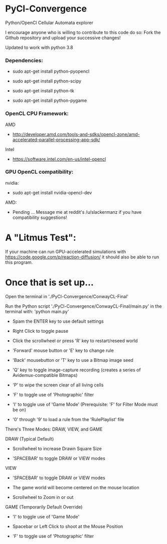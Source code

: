 PyCl-Convergence
================

Python/OpenCl Cellular Automata explorer

I encourage anyone who is willing to contribute to this code do so:
	Fork the Github repository and upload your successive changes!

Updated to work with python 3.8

### Dependencies:

 * sudo apt-get install python-pyopencl

 * sudo apt-get install python-scipy

 * sudo apt-get install python-tk

 * sudo apt-get install python-pygame

### OpenCL CPU Framework:

AMD

 * http://developer.amd.com/tools-and-sdks/opencl-zone/amd-accelerated-parallel-processing-app-sdk/

Intel

 * https://software.intel.com/en-us/intel-opencl

### GPU OpenCL compatibility:

nvidia:

 * sudo apt-get install nvidia-opencl-dev

AMD:

 * Pending ... Message me at reddit's /u/slackermanz if you have compatibility suggestions!


# A "Litmus Test":

If your machine can run GPU-accelerated simulations with https://code.google.com/p/reaction-diffusion/ it should also be able to run this program.



# Once that is set up...

Open the terminal in './PyCl-Convergence/ConwayCL-Final'

Run the Python script './PyCl-Convergence/ConwayCL-Final/main.py' in the terminal with: 'python main.py'

 * Spam the ENTER key to use default settings

 * Right Click to toggle pause

 * Click the scrollwheel or press 'R' key to restart/reseed world

 * 'Forward' mouse button or 'E' key to change rule

 * 'Back' mousebutton or 'T' key to use a Bitmap image seed

 * 'Q' key to toggle image-capture recording (creates a series of Avidemux-compatible Bitmaps)

 * 'P' to wipe the screen clear of all living cells

 * 'F' to toggle use of 'Photographic' filter

 * 'I' to toggle use of 'Game Mode' (Prerequisite: 'F' for Filter Mode must be on)

 * '0' through '9' to load a rule from the 'RulePlaylist' file

There's Three Modes: DRAW, VIEW, and GAME

DRAW (Typical Default)

 * Scrollwheel to increase Drawn Square Size

 * 'SPACEBAR' to toggle DRAW or VIEW modes

VIEW

 * 'SPACEBAR' to toggle DRAW or VIEW modes

 * The game world will become centered on the mouse location

 * Scrollwheel to Zoom in or out

GAME (Temporarily Default Override)

 * 'I' to toggle use of 'Game Mode'

 * Spacebar or Left Click to shoot at the Mouse Position

 * 'F' to toggle use of 'Photographic' filter
